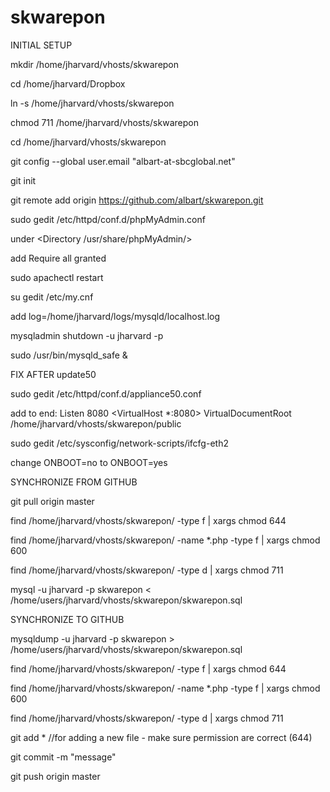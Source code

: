skwarepon
=========

INITIAL SETUP

mkdir /home/jharvard/vhosts/skwarepon

cd /home/jharvard/Dropbox

ln -s /home/jharvard/vhosts/skwarepon

chmod 711 /home/jharvard/vhosts/skwarepon

cd /home/jharvard/vhosts/skwarepon

git config --global user.email "albart-at-sbcglobal.net"

git init

git remote add origin https://github.com/albart/skwarepon.git

sudo gedit /etc/httpd/conf.d/phpMyAdmin.conf

under <Directory /usr/share/phpMyAdmin/>

add Require all granted

sudo apachectl restart

su gedit /etc/my.cnf

add log=/home/jharvard/logs/mysqld/localhost.log

mysqladmin shutdown -u jharvard -p

sudo /usr/bin/mysqld_safe &

FIX AFTER update50

sudo gedit /etc/httpd/conf.d/appliance50.conf

add to end:
Listen 8080
<VirtualHost *:8080>
    VirtualDocumentRoot /home/jharvard/vhosts/skwarepon/public
</VirtualHost>

sudo gedit /etc/sysconfig/network-scripts/ifcfg-eth2

change ONBOOT=no to ONBOOT=yes

SYNCHRONIZE FROM GITHUB

git pull origin master

find /home/jharvard/vhosts/skwarepon/ -type f | xargs chmod 644

find /home/jharvard/vhosts/skwarepon/ -name *.php -type f | xargs chmod 600

find /home/jharvard/vhosts/skwarepon/ -type d | xargs chmod 711

mysql -u jharvard -p skwarepon < /home/users/jharvard/vhosts/skwarepon/skwarepon.sql

SYNCHRONIZE TO GITHUB

mysqldump -u jharvard -p skwarepon > /home/users/jharvard/vhosts/skwarepon/skwarepon.sql

find /home/jharvard/vhosts/skwarepon/ -type f | xargs chmod 644

find /home/jharvard/vhosts/skwarepon/ -name *.php -type f | xargs chmod 600

find /home/jharvard/vhosts/skwarepon/ -type d | xargs chmod 711

git add *      //for adding a new file - make sure permission are correct (644)

git commit -m "message"

git push origin master
